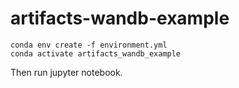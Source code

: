 # artifacts-wandb-example

    conda env create -f environment.yml
    conda activate artifacts_wandb_example

Then run jupyter notebook.